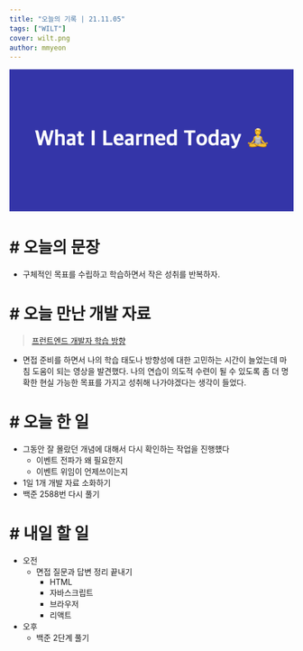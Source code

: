```yaml
---
title: "오늘의 기록 | 21.11.05"
tags: ["WILT"]
cover: wilt.png
author: mmyeon
---
```


![what i learned today](./wilt.png)

# # 오늘의 문장

- 구체적인 목표를 수립하고 학습하면서 작은 성취를 반복하자.

# # 오늘 만난 개발 자료

> [프런트엔드 개발자 학습 방향](https://www.youtube.com/watch?v=02RCNUF-2Vw)

- 면접 준비를 하면서 나의 학습 태도나 방향성에 대한 고민하는 시간이 늘었는데 마침 도움이 되는 영상을 발견했다. 나의 연습이 의도적 수련이 될 수 있도록 좀 더 명확한 현실 가능한 목표를 가지고 성취해 나가야겠다는 생각이 들었다.

# # 오늘 한 일

- 그동안 잘 몰랐던 개념에 대해서 다시 확인하는 작업을 진행헀다
  - 이벤트 전파가 왜 필요한지
  - 이벤트 위임이 언제쓰이는지
- 1일 1개 개발 자료 소화하기
- 백준 2588번 다시 풀기

# # 내일 할 일

- 오전
  - 면접 질문과 답변 정리 끝내기
    - HTML
    - 자바스크립트
    - 브라우저
    - 리액트
- 오후
  - 백준 2단계 풀기
